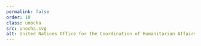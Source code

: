 ```yaml
---
permalink: false
order: 10
class: unocha
src: unocha.svg
alt: United Nations Office for the Coordination of Humanitarian Affairs
---
```

